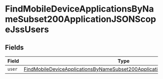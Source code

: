 # FindMobileDeviceApplicationsByNameSubset200ApplicationJSONScopeJssUsers


## Fields

| Field                                                                                                                                                                                 | Type                                                                                                                                                                                  | Required                                                                                                                                                                              | Description                                                                                                                                                                           |
| ------------------------------------------------------------------------------------------------------------------------------------------------------------------------------------- | ------------------------------------------------------------------------------------------------------------------------------------------------------------------------------------- | ------------------------------------------------------------------------------------------------------------------------------------------------------------------------------------- | ------------------------------------------------------------------------------------------------------------------------------------------------------------------------------------- |
| `user`                                                                                                                                                                                | [FindMobileDeviceApplicationsByNameSubset200ApplicationJSONScopeJssUsersUser](../../models/operations/findmobiledeviceapplicationsbynamesubset200applicationjsonscopejssusersuser.md) | :heavy_minus_sign:                                                                                                                                                                    | N/A                                                                                                                                                                                   |